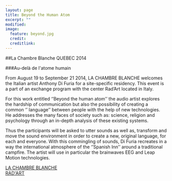 ```yaml
---
layout: page
title: Beyond the Human Atom
excerpt: ""
modified: 
image:
  feature: beyond.jpg
  credit: 
  creditlink: 
---
```


##La Chambre Blanche QUEBEC 2014

###Au-delà de l'atome humain

From August 19 to September 21 2014, LA CHAMBRE BLANCHE welcomes the Italian artist Anthony Di Furia for a 
site-specific residency. This event is a part of an exchange program with the center Rad’Art located in Italy.

For this work entitled ‘’Beyond the human atom’’ the audio artist explores the hardship of communication but 
also the possibility of creating a common ‘’ language’’ between people with the help of new technologies. He 
addresses the many faces of society such as: science, religion and psychology through an in-depth analysis of 
these existing systems.

Thus the participants will be asked to utter sounds as well as, transform and move the sound environment in 
order to create a new, original language, for each and everyone. With this commingling of sounds, Di Furia 
recreates in a way the international atmosphere of the ‘’Spanish Inn’’ around a traditional campfire. The artist 
will use in particular the brainwaves EEG and Leap Motion technologies.



<div markdown="0"><a href="http://www.chambreblanche.qc.ca/fr/" class="btn">LA CHAMBRE BLANCHE</a></div>

<div markdown="0"><a href="http://www.rad-art.org/rad_art/radart1.htm" class="btn">RAD'ART</a></div>




